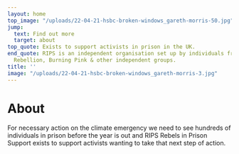 ```yaml
---
layout: home
top_image: "/uploads/22-04-21-hsbc-broken-windows_gareth-morris-50.jpg"
jump:
  text: Find out more
  target: about
top_quote: Exists to support activists in prison in the UK.
end_quote: RIPS is an independent organisation set up by individuals from Extinction
  Rebellion, Burning Pink & other independent groups.
title: ''
image: "/uploads/22-04-21-hsbc-broken-windows_gareth-morris-3.jpg"
---
```

# About

For necessary action on the climate emergency we need to see hundreds of individuals in prison before the year is out and RIPS Rebels in Prison Support exists to support activists wanting to take that next step of action.
